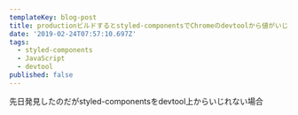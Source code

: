 ```yaml
---
templateKey: blog-post
title: productionビルドするとstyled-componentsでChromeのdevtoolから値がいじれない話
date: '2019-02-24T07:57:10.697Z'
tags:
  - styled-components
  - JavaScript
  - devtool
published: false
---
```


先日発見したのだがstyled-componentsをdevtool上からいじれない場合